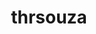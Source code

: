 ---
title: thrsouza
github: https://github.com/thrsouza
mode: dark
transition: 1s
score: 70.2
archetype:
- Code
- Badges | Tags | Icons
---